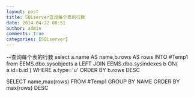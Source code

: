 ```yaml
---
layout: post
title: SQLserver查询每个表的行数
date: 2014-04-22 08:51
author: admin
comments: true
categories: [SQLserver]
---
```

--查询每个表的行数
select a.name AS name,b.rows AS rows INTO #Temp1
from EEMS.dbo.sysobjects a LEFT JOIN EEMS.dbo.sysindexes b
ON( a.id=b.id ) WHERE a.type='u' ORDER BY b.rows DESC

SELECT name,max(rows) FROM #Temp1 GROUP BY NAME ORDER BY max(rows) DESC
